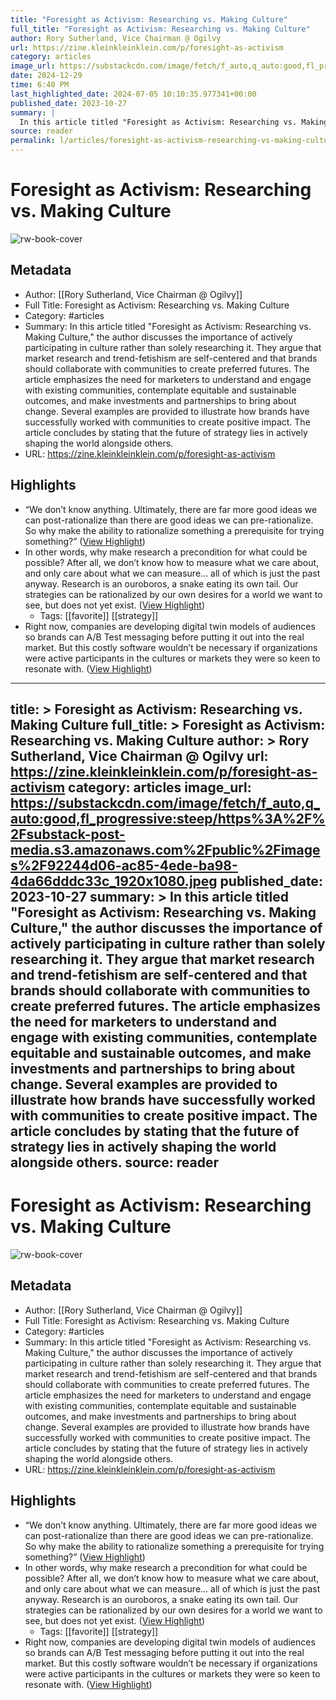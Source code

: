 ```yaml
---
title: "Foresight as Activism: Researching vs. Making Culture"
full_title: "Foresight as Activism: Researching vs. Making Culture"
author: Rory Sutherland, Vice Chairman @ Ogilvy
url: https://zine.kleinkleinklein.com/p/foresight-as-activism
category: articles
image_url: https://substackcdn.com/image/fetch/f_auto,q_auto:good,fl_progressive:steep/https%3A%2F%2Fsubstack-post-media.s3.amazonaws.com%2Fpublic%2Fimages%2F92244d06-ac85-4ede-ba98-4da66dddc33c_1920x1080.jpeg
date: 2024-12-29
time: 6:40 PM
last_highlighted_date: 2024-07-05 10:10:35.977341+00:00
published_date: 2023-10-27
summary: |
  In this article titled "Foresight as Activism: Researching vs. Making Culture," the author discusses the importance of actively participating in culture rather than solely researching it. They argue that market research and trend-fetishism are self-centered and that brands should collaborate with communities to create preferred futures. The article emphasizes the need for marketers to understand and engage with existing communities, contemplate equitable and sustainable outcomes, and make investments and partnerships to bring about change. Several examples are provided to illustrate how brands have successfully worked with communities to create positive impact. The article concludes by stating that the future of strategy lies in actively shaping the world alongside others.
source: reader
permalink: l/articles/foresight-as-activism-researching-vs-making-culture
---
```

# Foresight as Activism: Researching vs. Making Culture

![rw-book-cover](https://substackcdn.com/image/fetch/f_auto,q_auto:good,fl_progressive:steep/https%3A%2F%2Fsubstack-post-media.s3.amazonaws.com%2Fpublic%2Fimages%2F92244d06-ac85-4ede-ba98-4da66dddc33c_1920x1080.jpeg)

## Metadata
- Author: [[Rory Sutherland, Vice Chairman @ Ogilvy]]
- Full Title: Foresight as Activism: Researching vs. Making Culture
- Category: #articles
- Summary: In this article titled "Foresight as Activism: Researching vs. Making Culture," the author discusses the importance of actively participating in culture rather than solely researching it. They argue that market research and trend-fetishism are self-centered and that brands should collaborate with communities to create preferred futures. The article emphasizes the need for marketers to understand and engage with existing communities, contemplate equitable and sustainable outcomes, and make investments and partnerships to bring about change. Several examples are provided to illustrate how brands have successfully worked with communities to create positive impact. The article concludes by stating that the future of strategy lies in actively shaping the world alongside others.
- URL: https://zine.kleinkleinklein.com/p/foresight-as-activism

## Highlights
- “We don’t know anything. Ultimately, there are far more good ideas we can post-rationalize than there are good ideas we can pre-rationalize. So why make the ability to rationalize something a prerequisite for trying something?” ([View Highlight](https://read.readwise.io/read/01j19qhazcvq22998evmaavkvd))
- In other words, why make research a precondition for what could be possible? After all, we don’t know how to measure what we care about, and only care about what we can measure… all of which is just the past anyway. Research is an ouroboros, a snake eating its own tail. Our strategies can be rationalized by our own desires for a world we want to see, but does not yet exist. ([View Highlight](https://read.readwise.io/read/01hz7kh3y2fh5fsd2xvsdg80hn))
    - Tags: [[favorite]] [[strategy]] 
- Right now, companies are developing digital twin models of audiences so brands can A/B Test messaging before putting it out into the real market. But this costly software wouldn’t be necessary if organizations were active participants in the cultures or markets they were so keen to resonate with. ([View Highlight](https://read.readwise.io/read/01hz7khtwysmmbtkh4873kb0ds))


---
title: >
  Foresight as Activism: Researching vs. Making Culture
full_title: >
  Foresight as Activism: Researching vs. Making Culture
author: >
  Rory Sutherland, Vice Chairman @ Ogilvy
url: https://zine.kleinkleinklein.com/p/foresight-as-activism
category: articles
image_url: https://substackcdn.com/image/fetch/f_auto,q_auto:good,fl_progressive:steep/https%3A%2F%2Fsubstack-post-media.s3.amazonaws.com%2Fpublic%2Fimages%2F92244d06-ac85-4ede-ba98-4da66dddc33c_1920x1080.jpeg
published_date: 2023-10-27
summary: >
  In this article titled "Foresight as Activism: Researching vs. Making Culture," the author discusses the importance of actively participating in culture rather than solely researching it. They argue that market research and trend-fetishism are self-centered and that brands should collaborate with communities to create preferred futures. The article emphasizes the need for marketers to understand and engage with existing communities, contemplate equitable and sustainable outcomes, and make investments and partnerships to bring about change. Several examples are provided to illustrate how brands have successfully worked with communities to create positive impact. The article concludes by stating that the future of strategy lies in actively shaping the world alongside others.
source: reader
---
# Foresight as Activism: Researching vs. Making Culture

![rw-book-cover](https://substackcdn.com/image/fetch/f_auto,q_auto:good,fl_progressive:steep/https%3A%2F%2Fsubstack-post-media.s3.amazonaws.com%2Fpublic%2Fimages%2F92244d06-ac85-4ede-ba98-4da66dddc33c_1920x1080.jpeg)

## Metadata
- Author: [[Rory Sutherland, Vice Chairman @ Ogilvy]]
- Full Title: Foresight as Activism: Researching vs. Making Culture
- Category: #articles
- Summary: In this article titled "Foresight as Activism: Researching vs. Making Culture," the author discusses the importance of actively participating in culture rather than solely researching it. They argue that market research and trend-fetishism are self-centered and that brands should collaborate with communities to create preferred futures. The article emphasizes the need for marketers to understand and engage with existing communities, contemplate equitable and sustainable outcomes, and make investments and partnerships to bring about change. Several examples are provided to illustrate how brands have successfully worked with communities to create positive impact. The article concludes by stating that the future of strategy lies in actively shaping the world alongside others.
- URL: https://zine.kleinkleinklein.com/p/foresight-as-activism

## Highlights
- “We don’t know anything. Ultimately, there are far more good ideas we can post-rationalize than there are good ideas we can pre-rationalize. So why make the ability to rationalize something a prerequisite for trying something?” ([View Highlight](https://read.readwise.io/read/01j19qhazcvq22998evmaavkvd))
- In other words, why make research a precondition for what could be possible? After all, we don’t know how to measure what we care about, and only care about what we can measure… all of which is just the past anyway. Research is an ouroboros, a snake eating its own tail. Our strategies can be rationalized by our own desires for a world we want to see, but does not yet exist. ([View Highlight](https://read.readwise.io/read/01hz7kh3y2fh5fsd2xvsdg80hn))
    - Tags: [[favorite]] [[strategy]] 
- Right now, companies are developing digital twin models of audiences so brands can A/B Test messaging before putting it out into the real market. But this costly software wouldn’t be necessary if organizations were active participants in the cultures or markets they were so keen to resonate with. ([View Highlight](https://read.readwise.io/read/01hz7khtwysmmbtkh4873kb0ds))


